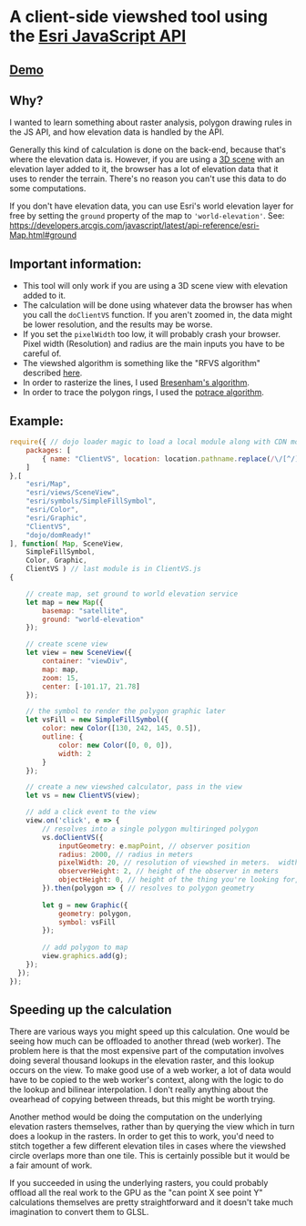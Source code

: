# A client-side viewshed tool using the [Esri JavaScript API](https://developers.arcgis.com/javascript/)

## [Demo](https://solowt.github.io/Client-side-viewshed/)

## Why?

I wanted to learn something about raster analysis, polygon drawing rules in the JS API, and how elevation data is handled by the API.

Generally this kind of calculation is done on the back-end, because that's where the elevation data is.  However, if you are using a [3D scene](https://developers.arcgis.com/javascript/latest/api-reference/esri-views-SceneView.html) with an elevation layer added to it, the browser has a lot of elevation data that it uses to render the terrain.  There's no reason you can't use this data to do some computations.

If you don't have elevation data, you can use Esri's world elevation layer for free by setting the `ground` property of the map to `'world-elevation'`.  See: https://developers.arcgis.com/javascript/latest/api-reference/esri-Map.html#ground

## Important information: 

  * This tool will only work if you are using a 3D scene view with elevation added to it.
  * The calculation will be done using whatever data the browser has when you call the `doClientVS` function.  If you aren't zoomed in, the data might be lower resolution, and the results may be worse.
  * If you set the `pixelWidth` too low, it will probably crash your browser.  Pixel width (Resolution) and radius are the main inputs you have to be careful of.
  * The viewshed algorithm is something like the "RFVS algorithm" described [here](http://www.geoinfo.info/proceedings_geoinfo2013.split/paper9.pdf).
  * In order to rasterize the lines, I used [Bresenham's algorithm](https://en.wikipedia.org/wiki/Bresenham's_line_algorithm).
  * In order to trace the polygon rings, I used the [potrace algorithm](http://potrace.sourceforge.net/potrace.pdf).

## Example:

```js
require({ // dojo loader magic to load a local module along with CDN modules
	packages: [
    	{ name: "ClientVS", location: location.pathname.replace(/\/[^/]+$/, ''), main: 'ClientVS' }
    ]
},[
	"esri/Map",
  	"esri/views/SceneView",
  	"esri/symbols/SimpleFillSymbol",
  	"esri/Color",
  	"esri/Graphic",
  	"ClientVS",
  	"dojo/domReady!"
], function( Map, SceneView,
    SimpleFillSymbol,
    Color, Graphic,
    ClientVS ) // last module is in ClientVS.js
{

	// create map, set ground to world elevation service
	let map = new Map({
		basemap: "satellite",
		ground: "world-elevation"
	});

	// create scene view
	let view = new SceneView({
	    container: "viewDiv",
	    map: map,
	    zoom: 15,
	    center: [-101.17, 21.78]
	});

	// the symbol to render the polygon graphic later
	let vsFill = new SimpleFillSymbol({
	    color: new Color([130, 242, 145, 0.5]),
	    outline: {
	    	color: new Color([0, 0, 0]),
	     	width: 2
	    }
	});

	// create a new viewshed calculator, pass in the view
	let vs = new ClientVS(view);

	// add a click event to the view
	view.on('click', e => {
		// resolves into a single polygon multiringed polygon
	    vs.doClientVS({
	      	inputGeometry: e.mapPoint, // observer position
	        radius: 2000, // radius in meters
	        pixelWidth: 20, // resolution of viewshed in meters.  width of each pixel
	        observerHeight: 2, // height of the observer in meters
	        objectHeight: 0, // height of the thing you're looking for, 0 for ground
	    }).then(polygon => { // resolves to polygon geometry
    	
    	let g = new Graphic({
        	geometry: polygon,
        	symbol: vsFill
      	});
      	
      	// add polygon to map
      	view.graphics.add(g);
    });
  });
});
```

## Speeding up the calculation

There are various ways you might speed up this calculation.  One would be seeing how much can be offloaded to another thread (web worker).  The problem here is that the most expensive part of the computation involves doing several thousand lookups in the elevation raster, and this lookup occurs on the view.  To make good use of a web worker, a lot of data would have to be copied to the web worker's context, along with the logic to do the lookup and bilinear interpolation.  I don't really anything about the ovearhead of copying between threads, but this might be worth trying.

Another method would be doing the computation on the underlying elevation rasters themselves, rather than by querying the view which in turn does a lookup in the rasters.  In order to get this to work, you'd need to stitch together a few different elevation tiles in cases where the viewshed circle overlaps more than one tile.  This is certainly possible but it would be a fair amount of work.

If you succeeded in using the underlying rasters, you could probably offload all the real work to the GPU as the "can point X see point Y" calculations themselves are pretty straightforward and it doesn't take much imagination to convert them to GLSL.